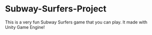 # Subway-Surfers-Project

This is a very fun Subway Surfers game that you can play.
It made with Unity Game Engine!
